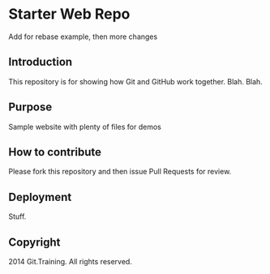 # Starter Web Repo

Add for rebase example, then more changes

## Introduction

This repository is for showing how Git and GitHub work together.  Blah.  Blah.

## Purpose

Sample website with plenty of files for demos

## How to contribute

Please fork this repository and then issue Pull Requests for review.

## Deployment

Stuff.

## Copyright

2014 Git.Training.  All rights reserved.



